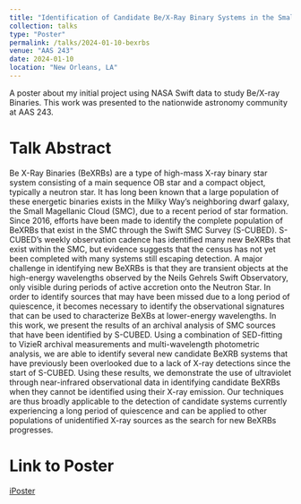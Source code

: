```yaml
---
title: "Identification of Candidate Be/X-Ray Binary Systems in the Small Magellanic Cloud"
collection: talks
type: "Poster"
permalink: /talks/2024-01-10-bexrbs
venue: "AAS 243"
date: 2024-01-10
location: "New Orleans, LA"
---
```


A poster about my initial project using NASA Swift data to study Be/X-ray Binaries. This work was presented to the nationwide astronomy community at AAS 243.

Talk Abstract
=====

Be X-Ray Binaries (BeXRBs) are a type of high-mass X-ray binary star system consisting of a main sequence OB star and a compact object, typically a neutron star. 
It has long been known that a large population of these energetic binaries exists in the Milky Way’s neighboring dwarf galaxy, the Small Magellanic Cloud (SMC), due to a recent period of star formation. 
Since 2016, efforts have been made to identify the complete population of BeXRBs that exist in the SMC through the Swift SMC Survey (S-CUBED). 
S-CUBED’s weekly observation cadence has identified many new BeXRBs that exist within the SMC, but evidence suggests that the census has not yet been completed with many systems still escaping detection. 
A major challenge in identifying new BeXRBs is that they are transient objects at the high-energy wavelengths observed by the Neils Gehrels Swift Observatory, only visible during periods of active accretion onto the Neutron Star. 
In order to identify sources that may have been missed due to a long period of quiescence, it becomes necessary to identify the observational signatures that can be used to characterize BeXBs at lower-energy wavelengths. 
In this work, we present the results of an archival analysis of SMC sources that have been identified by S-CUBED. 
Using a combination of SED-fitting to VizieR archival measurements and multi-wavelength photometric analysis, we are able to identify several new candidate BeXRB systems that have previously been overlooked due to a lack of X-ray detections since the start of S-CUBED. 
Using these results, we demonstrate the use of ultraviolet through near-infrared observational data in identifying candidate BeXRBs when they cannot be identified using their X-ray emission. 
Our techniques are thus broadly applicable to the detection of candidate systems currently experiencing a long period of quiescence and can be applied to other populations of unidentified X-ray sources as the search for new BeXRBs progresses.

Link to Poster
=====

[iPoster](https:://www.aas243-aas.ipostersessions.com/Default.aspx?s=EF-B3-5B-AF-BB-E0-61-DC-E0-D3-5C-4A-E1-A0-90-89)
